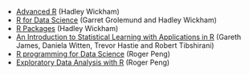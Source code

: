 -   [Advanced R](http://adv-r.had.co.nz) (Hadley Wickham)
-   [R for Data Science](http://r4ds.had.co.nz) (Garret Grolemund and
    Hadley Wickham)
-   [R Packages](http://r-pkgs.had.co.nz) (Hadley Wickham)
-   [An Introduction to Statistical Learning with Applications in
    R](http://www-bcf.usc.edu/~gareth/ISL/) (Gareth James, Daniela
    Witten, Trevor Hastie and Robert Tibshirani)
-   [R programming for Data Science](https://leanpub.com/rprogramming)
    (Roger Peng)
-   [Exploratory Data Analysis with R](https://leanpub.com/exdata)
    (Roger Peng)
